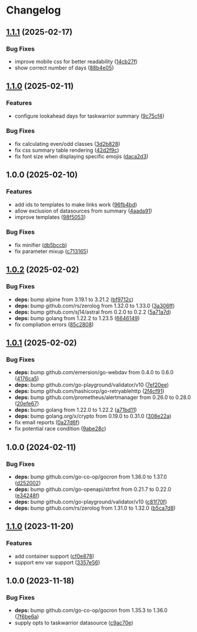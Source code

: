 # Changelog

## [1.1.1](https://github.com/soerenschneider/aether/compare/v1.1.0...v1.1.1) (2025-02-17)


### Bug Fixes

* improve mobile css for better readability ([14cb27f](https://github.com/soerenschneider/aether/commit/14cb27f831c871c44a48e3761b4f372468471b50))
* show correct number of days ([88b4e05](https://github.com/soerenschneider/aether/commit/88b4e0514121b0aab0fe6ba1057135c69f57d6e9))

## [1.1.0](https://github.com/soerenschneider/aether/compare/v1.0.0...v1.1.0) (2025-02-11)


### Features

* configure lookahead days for taskwarrior summary ([9c75cf4](https://github.com/soerenschneider/aether/commit/9c75cf44eea7e56af2b39e953878c20292f6a2bb))


### Bug Fixes

* fix calculating even/odd classes ([3d2b828](https://github.com/soerenschneider/aether/commit/3d2b82833fc1e4266e13c62a41af2d1a96b27936))
* fix css summary table rendering ([42d2f9c](https://github.com/soerenschneider/aether/commit/42d2f9cd24535b827f7cce8cc00fc5f2a0299735))
* fix font size when displaying specific emojis ([daca2d3](https://github.com/soerenschneider/aether/commit/daca2d33a761910b1a0a5e2fbd4c6289612604a4))

## 1.0.0 (2025-02-10)


### Features

* add ids to templates to make links work ([96fb4bd](https://github.com/soerenschneider/aether/commit/96fb4bdec84c3b2e9394fcd129b12402bc4f7b58))
* allow exclusion of datasources from summary ([4aada91](https://github.com/soerenschneider/aether/commit/4aada91be6fd91acf802ecbe4b771115e9ff14ca))
* improve templates ([98f5053](https://github.com/soerenschneider/aether/commit/98f5053a3a551d343bdf80a6671fa6c4551b858c))


### Bug Fixes

* fix minifier ([db5bccb](https://github.com/soerenschneider/aether/commit/db5bccb18d34379f27541912171e62c5b2cdc938))
* fix parameter mixup ([c713165](https://github.com/soerenschneider/aether/commit/c7131651545f48880dff3362b8f5250a1da9c896))

## [1.0.2](https://github.com/soerenschneider/aether/compare/v1.0.1...v1.0.2) (2025-02-02)


### Bug Fixes

* **deps:** bump alpine from 3.19.1 to 3.21.2 ([bf9712c](https://github.com/soerenschneider/aether/commit/bf9712ca3903c51e501b43cb3813ef16348a6580))
* **deps:** bump github.com/rs/zerolog from 1.32.0 to 1.33.0 ([3a306ff](https://github.com/soerenschneider/aether/commit/3a306ff4cfd9c5f7583f2313f2a0100ea1843e4b))
* **deps:** bump github.com/sj14/astral from 0.2.0 to 0.2.2 ([5a71a7d](https://github.com/soerenschneider/aether/commit/5a71a7dfff0ad8f0cb8323e9e3873a0ca5e27356))
* **deps:** bump golang from 1.22.2 to 1.23.5 ([6646149](https://github.com/soerenschneider/aether/commit/6646149a505de50bb61ef795c59b6b9d948d5643))
* fix compliation errors ([85c2808](https://github.com/soerenschneider/aether/commit/85c2808eaffc5d6ab14661a073f3052b3251c2c8))

## [1.0.1](https://github.com/soerenschneider/aether/compare/v1.0.0...v1.0.1) (2025-02-02)


### Bug Fixes

* **deps:** bump github.com/emersion/go-webdav from 0.4.0 to 0.6.0 ([4176ca5](https://github.com/soerenschneider/aether/commit/4176ca5b62781e55aaee68325c720babcbc7017b))
* **deps:** bump github.com/go-playground/validator/v10 ([7ef20ee](https://github.com/soerenschneider/aether/commit/7ef20ee64bff89d4553ebd61cd99b299bba7133c))
* **deps:** bump github.com/hashicorp/go-retryablehttp ([2f4cf91](https://github.com/soerenschneider/aether/commit/2f4cf91fe667ddbde2eb5ee4dd519794684b3dff))
* **deps:** bump github.com/prometheus/alertmanager from 0.26.0 to 0.28.0 ([20efe67](https://github.com/soerenschneider/aether/commit/20efe671347e7ce25293e30c384bd4f1c6feb920))
* **deps:** bump golang from 1.22.0 to 1.22.2 ([a71bd11](https://github.com/soerenschneider/aether/commit/a71bd1127d5d91634de9b6964630645c0014dfda))
* **deps:** bump golang.org/x/crypto from 0.19.0 to 0.31.0 ([308e22a](https://github.com/soerenschneider/aether/commit/308e22a06e1559721226317c2384d0aadf0f222e))
* fix email reports ([0a27d6f](https://github.com/soerenschneider/aether/commit/0a27d6f4afe11082f001c937ff38bdf23c447599))
* fix potential race condition ([9abe28c](https://github.com/soerenschneider/aether/commit/9abe28cc7e7590d8ba041f837935c1ff2b5e5888))

## 1.0.0 (2024-02-11)


### Bug Fixes

* **deps:** bump github.com/go-co-op/gocron from 1.36.0 to 1.37.0 ([d252002](https://github.com/soerenschneider/aether/commit/d2520024cd28022091afe1508537e47c04914da4))
* **deps:** bump github.com/go-openapi/strfmt from 0.21.7 to 0.22.0 ([e34248f](https://github.com/soerenschneider/aether/commit/e34248f86c8886e6492460ed473ea9b3345b4398))
* **deps:** bump github.com/go-playground/validator/v10 ([c81f70f](https://github.com/soerenschneider/aether/commit/c81f70f2956462b118d0c8d46d4c0e23237c1e16))
* **deps:** bump github.com/rs/zerolog from 1.31.0 to 1.32.0 ([b5ca7d8](https://github.com/soerenschneider/aether/commit/b5ca7d849482ba1895f85a656a206071edb1604f))

## [1.1.0](https://github.com/soerenschneider/aether/compare/v1.0.0...v1.1.0) (2023-11-20)


### Features

* add container support ([cf0e878](https://github.com/soerenschneider/aether/commit/cf0e878b06b618f9ceaca7a01a937f6dd555675b))
* support env var support ([3357e56](https://github.com/soerenschneider/aether/commit/3357e5697c8d0e21caf69c5a60ee48c6663ff284))

## 1.0.0 (2023-11-18)


### Bug Fixes

* **deps:** bump github.com/go-co-op/gocron from 1.35.3 to 1.36.0 ([7f6be6a](https://github.com/soerenschneider/aether/commit/7f6be6a48221ec674c85dbea5f16e7909e2512c1))
* supply opts to taskwarrior datasource ([c9ac70e](https://github.com/soerenschneider/aether/commit/c9ac70eecede579e84df3c87b1f0df77b120d585))
